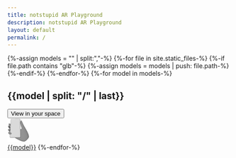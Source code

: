 ```yaml
---
title: notstupid AR Playground
description: notstupid AR Playground
layout: default
permalink: /
---
```

{%-assign models = "" | split:","-%}
{%-for file in site.static_files-%}
    {%-if file.path contains "glb"-%}
        {%-assign models = models | push: file.path-%}
    {%-endif-%}
{%-endfor-%}
{%-for model in models-%}
<h2>{{model | split: "/" | last}}</h2>
<model-viewer src="{{-model-}}"
              ios-src="{{-model | replace: "glb", "usdz"-}}"
              poster="/assets/logo.png"
              exposure="1"
              environment-image="/assets/env/garage.hdr"
              shadow-intensity="1"
              ar
              ar-modes="webxr scene-viewer quick-look"
              ar-scale="fixed"
              reveal="interaction"
              camera-controls
              quick-look-browsers="safari chrome">
    <button slot="ar-button" id="ar-button">
        View in your space
    </button>
    <div id="ar-prompt">
        <img src="/assets/images/hand.png">
    </div>
</model-viewer>
<a href="intent://arvr.google.com/scene-viewer/1.0?file=https://ar.notstupid.name{{-model-}}&mode=ar_only&resizable=false#Intent;scheme=https;package=com.google.ar.core;action=android.intent.action.VIEW;S.browser_fallback_url=https://developers.google.com/ar;end;">{{model}}</a>
{%-endfor-%}